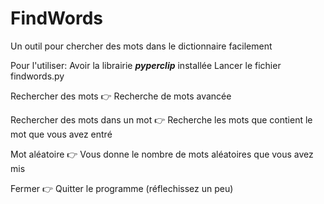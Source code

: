 # FindWords
Un outil pour chercher des mots dans le dictionnaire facilement

Pour l'utiliser:
 Avoir la librairie **_pyperclip_** installée
 Lancer le fichier findwords.py
 
 Rechercher des mots 👉 Recherche de mots avancée 
 
 Rechercher des mots dans un mot 👉 Recherche les mots que contient le mot que vous avez entré 
 
 Mot aléatoire 👉 Vous donne le nombre de mots aléatoires que vous avez mis 
 
 Fermer 👉 Quitter le programme (réflechissez un peu) 
